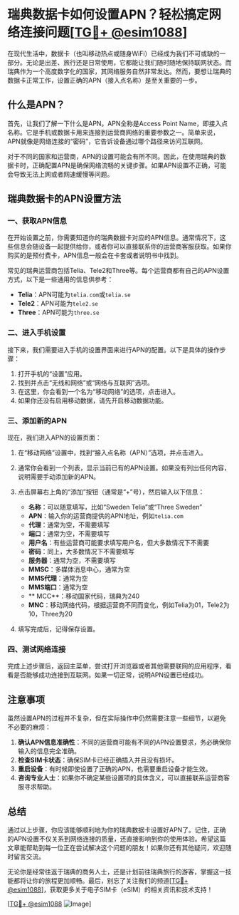 # 瑞典数据卡如何设置APN？轻松搞定网络连接问题[[TG💪+ @esim1088](https://t.me/s/esim1088)]

在现代生活中，数据卡（也叫移动热点或随身WiFi）已经成为我们不可或缺的一部分。无论是出差、旅行还是日常使用，它都能让我们随时随地保持联网状态。而瑞典作为一个高度数字化的国家，其网络服务自然非常发达。然而，要想让瑞典的数据卡正常工作，设置正确的APN（接入点名称）是至关重要的一步。

## 什么是APN？

首先，让我们了解一下什么是APN。APN全称是Access Point Name，即接入点名称。它是手机或数据卡用来连接到运营商网络的重要参数之一。简单来说，APN就像是网络连接的“密码”，它告诉设备通过哪个路径来访问互联网。

对于不同的国家和运营商，APN的设置可能会有所不同。因此，在使用瑞典的数据卡时，正确配置APN是确保网络流畅的关键步骤。如果APN设置不正确，可能会导致无法上网或者网速缓慢等问题。

## 瑞典数据卡的APN设置方法

### 一、获取APN信息

在开始设置之前，你需要知道你的瑞典数据卡对应的APN信息。通常情况下，这些信息会随设备一起提供给你，或者你可以直接联系你的运营商客服获取。如果你购买的是预付费卡，APN信息一般会在卡套或者说明书中找到。

常见的瑞典运营商包括Telia、Tele2和Three等。每个运营商都有自己的APN设置方式，以下是一些通用的信息供参考：

- **Telia**：APN可能为`telia.com`或`telia.se`
- **Tele2**：APN可能为`tele2.se`
- **Three**：APN可能为`three.se`

### 二、进入手机设置

接下来，我们需要进入手机的设置界面来进行APN的配置。以下是具体的操作步骤：

1. 打开手机的“设置”应用。
2. 找到并点击“无线和网络”或“网络与互联网”选项。
3. 在这里，你会看到一个名为“移动网络”的选项，点击进入。
4. 如果你还没有启用移动数据，请先开启移动数据功能。

### 三、添加新的APN

现在，我们进入APN的设置页面：

1. 在“移动网络”设置中，找到“接入点名称（APN）”选项，并点击进入。
2. 通常你会看到一个列表，显示当前已有的APN设置。如果没有列出任何内容，说明需要手动添加新的APN。
3. 点击屏幕右上角的“添加”按钮（通常是“+”号），然后输入以下信息：
   - **名称**：可以随意填写，比如“Sweden Telia”或“Three Sweden”
   - **APN**：输入你的运营商提供的APN地址，例如`telia.com`
   - **代理**：通常为空，不需要填写
   - **端口**：通常为空，不需要填写
   - **用户名**：有些运营商可能要求填写用户名，但大多数情况下不需要
   - **密码**：同上，大多数情况下不需要填写
   - **服务器**：通常为空，不需要填写
   - **MMSC**：多媒体消息中心，通常为空
   - **MMS代理**：通常为空
   - **MMS端口**：通常为空
   - ** MCC**：移动国家代码，瑞典为240
   - **MNC**：移动网络代码，根据运营商不同而变化，例如Telia为01，Tele2为10，Three为20

4. 填写完成后，记得保存设置。

### 四、测试网络连接

完成上述步骤后，返回主菜单，尝试打开浏览器或者其他需要联网的应用程序，看看是否能够成功连接到互联网。如果一切正常，说明APN设置已经成功。

## 注意事项

虽然设置APN的过程并不复杂，但在实际操作中仍然需要注意一些细节，以避免不必要的麻烦：

1. **确认APN信息准确性**：不同的运营商可能有不同的APN设置要求，务必确保你输入的信息完全准确。
2. **检查SIM卡状态**：确保SIM卡已经正确插入并且没有损坏。
3. **重启设备**：有时候即使设置了正确的APN，也需要重启设备才能生效。
4. **咨询专业人士**：如果你不确定某些设置项的具体含义，可以直接联系运营商客服寻求帮助。

## 总结

通过以上步骤，你应该能够顺利地为你的瑞典数据卡设置好APN了。记住，正确的APN设置不仅关系到网络连接的质量，还直接影响到你的使用体验。希望这篇文章能帮助到每一位正在尝试解决这个问题的朋友！如果你还有其他疑问，欢迎随时留言交流。

无论你是经常往返于瑞典的商务人士，还是计划前往瑞典旅行的游客，掌握这一技能都将让你的旅程更加顺畅。最后，别忘了关注我们的频道[[TG💪+ @esim1088](https://t.me/s/esim1088)]，获取更多关于电子SIM卡（eSIM）的相关资讯和技术支持！

[[TG💪+ @esim1088](https://t.me/s/esim1088) ![Image](https://i.postimg.cc/4NQfJmqS/Snipaste-2025-05-13-00-14-12.png)]